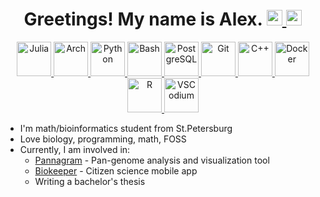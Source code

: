 <h1 align="center">
  Greetings! My name is Alex.
  <a href="https://gitlab.com/phlaster" target="_blank" rel="noopener noreferrer">
    <img src="https://cdn.jsdelivr.net/gh/devicons/devicon@latest/icons/gitlab/gitlab-original.svg" alt="my GitLab" title="my GitLab" width="25" />
  </a>
  <a href="https://github.com/phlaster" target="_blank" rel="noopener noreferrer">
    <img src="https://cdn.jsdelivr.net/gh/devicons/devicon@latest/icons/github/github-original.svg" alt="my GitHub" title="my GitHub" width="25" />
  </a>
</h1>
<p align="center">
  <a href="https://julialang.org/" target="_blank" rel="noopener noreferrer">
    <img src="https://cdn.jsdelivr.net/gh/devicons/devicon@latest/icons/julia/julia-original.svg" alt="Julia" title="Julia" width="55" />
  </a>
  <a href="https://archlinux.org/" target="_blank" rel="noopener noreferrer">
    <img src="https://cdn.jsdelivr.net/gh/devicons/devicon@latest/icons/archlinux/archlinux-original.svg" alt="Arch" title="Arch Linux" width="55" />
  </a>
  <a href="https://www.python.org/" target="_blank" rel="noopener noreferrer">
    <img src="https://cdn.jsdelivr.net/gh/devicons/devicon@latest/icons/python/python-original.svg" alt="Python" title="Python" width="55" />
  </a>
  <a href="https://www.gnu.org/software/bash/" target="_blank" rel="noopener noreferrer">
    <img src="https://cdn.jsdelivr.net/gh/devicons/devicon@latest/icons/bash/bash-original.svg" alt="Bash" title="Bash" width="55" />
  </a>
  <a href="https://www.postgresql.org/" target="_blank" rel="noopener noreferrer">
    <img src="https://cdn.jsdelivr.net/gh/devicons/devicon@latest/icons/postgresql/postgresql-original.svg" alt="PostgreSQL" title="PostgreSQL" width="55" />
  </a>
  <a href="https://git-scm.com/" target="_blank" rel="noopener noreferrer">
    <img src="https://cdn.jsdelivr.net/gh/devicons/devicon@latest/icons/git/git-original.svg" alt="Git" title="Git" width="55" />
  </a>
  <a href="https://isocpp.org/" target="_blank" rel="noopener noreferrer">
    <img src="https://cdn.jsdelivr.net/gh/devicons/devicon@latest/icons/cplusplus/cplusplus-original.svg" alt="C++" title="C++" width="55" />
  </a>
  <a href="https://www.docker.com/" target="_blank" rel="noopener noreferrer">
    <img src="https://cdn.jsdelivr.net/gh/devicons/devicon@latest/icons/docker/docker-original.svg" alt="Docker" title="Docker" width="55" />
  </a>
  <a href="https://www.r-project.org/" target="_blank" rel="noopener noreferrer">
    <img src="https://cdn.jsdelivr.net/gh/devicons/devicon@latest/icons/r/r-original.svg" alt="R" title="R" width="55" />
  </a>
  <a href="https://vscodium.com/" target="_blank" rel="noopener noreferrer">
    <img src="https://github.com/user-attachments/assets/0ec1cc16-2d7a-492b-bf65-fcff557adfa0" alt="VSCodium" title="VSCodium" width="55"/>
  </a>
</p>

- I'm math/bioinformatics student from St.Petersburg
- Love biology, programming, math, FOSS
- Currently, I am involved in:
  - [Pannagram](https://github.com/iganna/pannagram) - Pan-genome analysis and visualization tool
  - [Biokeeper](https://github.com/phlaster/biokeeper) - Citizen science mobile app
  - Writing a bachelor's thesis
